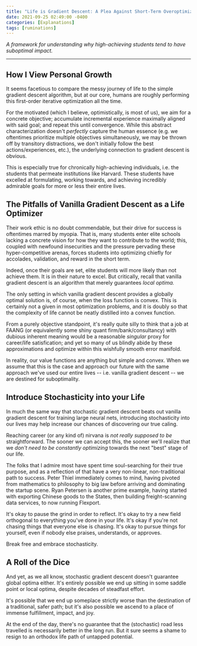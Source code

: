 ```yaml
---
title: "Life is Gradient Descent: A Plea Against Short-Term Overoptimization"
date: 2021-09-25 02:49:00 -0400
categories: [Explanations]
tags: [ruminations]    
---
```


*A framework for understanding why high-achieving students tend to have suboptimal impact.*

***

## How I View Personal Growth

It seems facetious to compare the messy journey of life to the simple gradient descent algorithm, but at our core, humans are roughly performing this first-order iterative optimization all the time.

For the motivated (which I believe, optimistically, is most of us), we aim for a concrete objective; accumulate incremental experience maximally aligned with said goal; and repeat this until convergence. While this abstract characterization doesn't *perfectly* capture the human essence (e.g. we oftentimes prioritize multiple objectives simultaneously, we may be thrown off by transitory distractions, we don't initially follow the best actions/experiences, etc.), the underlying connection to gradient descent is obvious. 

This is especially true for chronically high-achieving individuals, i.e. the students that permeate institutions like Harvard. These students have excelled at formulating, working towards, and achieving incredibly admirable goals for more or less their entire lives. 

## The Pitfalls of Vanilla Gradient Descent as a Life Optimizer

Their work ethic is no doubt commendable, but their drive for success is oftentimes marred by myopia. That is, many students enter elite schools lacking a concrete vision for how they want to contribute to the world; this, coupled with newfound insecurities and the pressure pervading these hyper-competitive arenas, forces students into optimizing chiefly for accolades, validation, and reward in the short term.

<!-- As a recent example, since it's the fall recruiting season, I've seen my friends and peers lose sleep over ultimately inconsequential emblems of supposed success. 
 -->
<!-- I say that elite institutions *themselves* are not really to blame for such indoctrination. -->

<!-- In many ways, I think the pressure pervading these hyper-competitive schools forces students into optimizing for the short term. As a recent example, since it's the fall recruiting season, I've seen my friends and peers lose sleep over ultimately inconsequential emblems of supposed success.  -->

Indeed, once their goals are set, elite students will more likely than not achieve them. It is in their nature to excel. But critically, recall that vanilla gradient descent is an algorithm that merely guarantees *local optima.* 

The only setting in which vanilla gradient descent provides a globally optimal solution is, of course, when the loss function is convex. This is certainly not a given in most optimization problems, and it is doubly so that the complexity of life cannot be neatly distilled into a convex function.

From a purely objective standpoint, it's really quite silly to think that a job at FAANG (or equivalently some shiny quant firm/bank/consultancy) with dubious inherent meaning would be a reasonable *singular* proxy for career/life satisfication; and yet so many of us blindly abide by these approximations and optimize within this wishfully smooth error manifold.

In reality, our value functions are anything but simple and convex. When we assume that this is the case and approach our future with the same approach we've used our entire lives -- i.e. vanilla gradient descent -- we are destined for suboptimality.

## Introduce Stochasticity into your Life

In much the same way that stochastic gradient descent beats out vanilla gradient descent for training large neural nets, introducing stochasticity into our lives may help increase our chances of discovering our true caling. 

Reaching career (or any kind of) nirvana is *not really supposed to be* straightforward. The sooner we can accept this, the sooner we'll realize that we *don't need to be constantly optimizing* towards the next "best" stage of our life. 

<!-- In m -->

The folks that I admire most have spent time soul-searching for their true purpose, and as a reflection of that have a very non-linear, non-traditional path to success. Peter Thiel immediately comes to mind, having pivoted from mathematics to philosophy to big law before arriving and dominating the startup scene. Ryan Petersen is another prime example, having started with exporting Chinese goods to the States, then building freight-scanning data services, to now running Flexport.

It's okay to pause the grind in order to reflect. It's okay to try a new field orthogonal to everything you've done in your life. It's okay if you're not chasing things that everyone else is chasing. It's okay to pursue things for yourself, even if nobody else praises, understands, or approves.

Break free and embrace stochasticity.

## A Roll of the Dice

And yet, as we all know, stochastic gradient descent doesn't guarantee global optima either. It's entirely possible we end up sitting in some saddle point or local optima, despite decades of steadfast effort.

It's possible that we end up someplace strictly worse than the destination of a traditional, safer path; but it's also possible we ascend to a place of immense fulfillment, impact, and joy.

At the end of the day, there's no guarantee that the (stochastic) road less travelled is necessarily better in the long run. But it sure seems a shame to resign to an orthodox life path of untapped potential.



